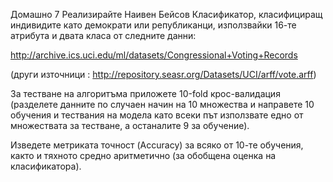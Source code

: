 Домашно 7
Реализирайте Наивен Бейсов Класификатор, класифициращ индивидите като демократи или републиканци, използвайки 16-те атрибута и двата класа от следните данни: 

http://archive.ics.uci.edu/ml/datasets/Congressional+Voting+Records

(други източници : http://repository.seasr.org/Datasets/UCI/arff/vote.arff)

За тестване на алгоритъма приложете 10-fold крос-валидация (разделете данните по случаен начин на 10 множества и направете 10 обучения и тествания на модела като всеки път използвате едно от множествата за тестване, а останалите 9 за обучение).

Изведете метриката точност (Accuracy) за всяко от 10-те обучения, както и тяхното средно аритметично (за обобщена оценка на класификатора).

